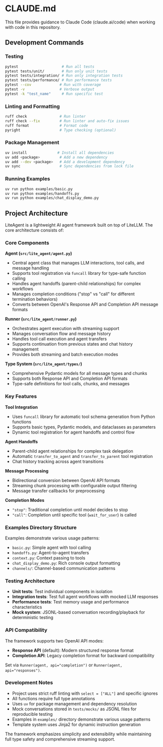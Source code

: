 # CLAUDE.md

This file provides guidance to Claude Code (claude.ai/code) when working with code in this repository.

## Development Commands

### Testing

```bash
pytest                    # Run all tests
pytest tests/unit/        # Run only unit tests
pytest tests/integration/ # Run only integration tests
pytest tests/performance/ # Run performance tests
pytest --cov             # Run with coverage
pytest -v                # Verbose output
pytest -k "test_name"     # Run specific test
```

### Linting and Formatting

```bash
ruff check               # Run linter
ruff check --fix         # Run linter and auto-fix issues
ruff format              # Format code
pyright                  # Type checking (optional)
```

### Package Management

```bash
uv install              # Install all dependencies
uv add <package>         # Add a new dependency
uv add --dev <package>   # Add a development dependency
uv sync                  # Sync dependencies from lock file
```

### Running Examples

```bash
uv run python examples/basic.py
uv run python examples/handoffs.py
uv run python examples/chat_display_demo.py
```

## Project Architecture

LiteAgent is a lightweight AI agent framework built on top of LiteLLM. The core architecture consists of:

### Core Components

**Agent (`src/lite_agent/agent.py`)**

- Central agent class that manages LLM interactions, tool calls, and message handling
- Supports tool registration via `funcall` library for type-safe function calling
- Handles agent handoffs (parent-child relationships) for complex workflows
- Manages completion conditions ("stop" vs "call" for different termination behaviors)
- Converts between OpenAI's Response API and Completion API message formats

**Runner (`src/lite_agent/runner.py`)**

- Orchestrates agent execution with streaming support
- Manages conversation flow and message history
- Handles tool call execution and agent transfers
- Supports continuation from previous states and chat history management
- Provides both streaming and batch execution modes

**Type System (`src/lite_agent/types/`)**

- Comprehensive Pydantic models for all message types and chunks
- Supports both Response API and Completion API formats
- Type-safe definitions for tool calls, chunks, and messages

### Key Features

**Tool Integration**

- Uses `funcall` library for automatic tool schema generation from Python functions
- Supports basic types, Pydantic models, and dataclasses as parameters
- Dynamic tool registration for agent handoffs and control flow

**Agent Handoffs**

- Parent-child agent relationships for complex task delegation
- Automatic `transfer_to_agent` and `transfer_to_parent` tool registration
- Chat history tracking across agent transitions

**Message Processing**

- Bidirectional conversion between OpenAI API formats
- Streaming chunk processing with configurable output filtering
- Message transfer callbacks for preprocessing

**Completion Modes**

- `"stop"`: Traditional completion until model decides to stop
- `"call"`: Completion until specific tool (`wait_for_user`) is called

### Examples Directory Structure

Examples demonstrate various usage patterns:

- `basic.py`: Simple agent with tool calling
- `handoffs.py`: Agent-to-agent transfers
- `context.py`: Context passing to tools
- `chat_display_demo.py`: Rich console output formatting
- `channels/`: Channel-based communication patterns

### Testing Architecture

- **Unit tests**: Test individual components in isolation
- **Integration tests**: Test full agent workflows with mocked LLM responses
- **Performance tests**: Test memory usage and performance characteristics
- **Mock system**: JSONL-based conversation recording/playback for deterministic testing

### API Compatibility

The framework supports two OpenAI API modes:

- **Response API** (default): Modern structured response format
- **Completion API**: Legacy completion format for backward compatibility

Set via `Runner(agent, api="completion")` or `Runner(agent, api="responses")`.

### Development Notes

- Project uses strict ruff linting with `select = ["ALL"]` and specific ignores
- All functions require full type annotations
- Uses `uv` for package management and dependency resolution
- Mock conversations stored in `tests/mocks/` as JSONL files for reproducible testing
- Examples in `examples/` directory demonstrate various usage patterns
- Template system uses Jinja2 for dynamic instruction generation

The framework emphasizes simplicity and extensibility while maintaining full type safety and comprehensive streaming support.
